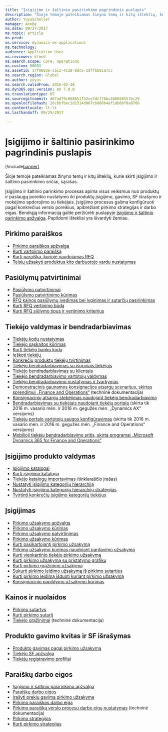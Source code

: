 ```yaml
---
title: "Įsigijimo ir šaltinio pasirinkimo pagrindinis puslapis"
description: "Šioje temoje pateikiamas žinyno temų ir kitų išteklių, kurie skirti įsigijimo ir šaltinio pasirinkimo sričiai, sąrašas."
author: YuyuScheller
manager: AnnBe
ms.date: 09/27/2017
ms.topic: article
ms.prod: 
ms.service: dynamics-ax-applications
ms.technology: 
audience: Application User
ms.reviewer: kfend
ms.search.scope: Core, Operations
ms.custom: 50651
ms.assetid: 17f06036-cac2-4c28-8dc6-1dff6b81a7cc
ms.search.region: Global
ms.author: yuyus
ms.search.validFrom: 2016-02-28
ms.dyn365.ops.version: AX 7.0.0
ms.translationtype: HT
ms.sourcegitcommit: d67ad79c068651f32ce7dc776bc460698557bc29
ms.openlocfilehash: 26cbbfbec1d2314d007cb880b4af1db8bf8a8786
ms.contentlocale: lt-lt
ms.lasthandoff: 09/29/2017

---
```


# <a name="procurement-and-sourcing-home-page"></a>Įsigijimo ir šaltinio pasirinkimo pagrindinis puslapis

[!include[banner](../includes/banner.md)]


Šioje temoje pateikiamas žinyno temų ir kitų išteklių, kurie skirti įsigijimo ir šaltinio pasirinkimo sričiai, sąrašas.

Įsigijimo ir šaltinio parinkimo procesas apima visus veiksmus nuo produktų ir paslaugų poreikio nustatymo iki produktų įsigijimo, gavimo, SF išrašymo ir mokėjimo apdorojimo su tiekėjais. Įsigijimo procesus galima konfigūruoti pagal konkrečius verslo poreikius, apibrėžiant pirkimo strategijas ir darbo eigas. Bendrąją informaciją galite peržiūrėti puslapyje [Įsigijimo ir šaltinio parinkimo apžvalga](procurement-sourcing-overview.md). Papildomi ištekliai yra išvardyti žemiau.

## <a name="purchase-requisitions"></a>Pirkimo paraiškos
-   [Pirkimo paraiškos apžvalga](purchase-requisitions-overview.md)
-   [Kurti vartojimo paraišką](tasks/create-requisition-consumption.md)
-   [Kurti paraišką, kurioje naudojamas RFQ](tasks/create-requisition-uses-rfq.md)
-   [Teisių užsakyti produktus kito darbuotojo vardu nustatymas](tasks/set-up-permissions-ordering-products.md)

## <a name="requests-for-quotation"></a>Pasiūlymų patvirtinimai
-   [Pasiūlymo patvirtinimai](request-quotations.md)
-   [Pasiūlymo patvirtinimo kūrimas](tasks/create-request-quotation.md)
-   [RFQ kainos pasiūlymų įvedimas bei lyginimas ir sutarčių pasirinkimas](tasks/enter-compare-rfq-bids-award-contracts.md)
-   [Kurti RFQ vertinimo būdą](tasks/create-scoring-method-rfqs.md)
-   [Kurti RFQ siūlymo tipus ir vertinimo kriterijus](tasks/create-solicitation-types-scoring-criteria-rfqs.md)

## <a name="vendor-management-and-collaboration"></a>Tiekėjo valdymas ir bendradarbiavimas
-   [Tiekėjų kodų nustatymas](set-up-vendor-accounts.md)
-   [Tiekėjo sąskaitos kūrimas](tasks/create-vendor-account.md)
-   [Kurti tiekėjo banko kodą](tasks/create-vendor-bank-account.md)
-   [Ieškoti tiekėjų](tasks/search-vendors.md)
-   [Konkrečių produktų tiekėjų tvirtinimas](tasks/approve-vendors-specific-products.md)
-   [Tiekėjo bendradarbiavimas su išoriniais tiekėjais](vendor-collaboration-work-external-vendors.md)
-   [Tiekėjo bendradarbiavimas su klientais](vendor-collaboration-work-customers-dynamics-365-operations.md)
-   [Tiekėjo bendradarbiavimo vartotojų valdymas](manage-vendor-collaboration-users.md)
-   [Tiekėjo bendradarbiavimo nustatymas ir tvarkymas](set-up-maintain-vendor-collaboration.md)
-   [Demonstracinis gaunamos konsignacijos atsargų scenarijus, skirtas sprendimui „Finance and Operations“](https://mbs.microsoft.com/customersource/northamerica/AX/learning/documentation/white-papers/InboundConsignmentInventoryDemoScriptDynamics365Operations) (techninė dokumentacija)
-   [Konsignacinių atsargų stebėjimas naudojant tiekėjo bendradarbiavimą](../inventory/tasks/monitor-consignment-inventory-vendor-collaboration.md)
-   [Bendradarbiavimas su tiekėjais naudojant tiekėjų portalą](collaborate-vendors-vendor-portal.md) (skirta tik 2016 m. vasario mėn. ir 2016 m. gegužės mėn. „Dynamics AX“ versijoms)
-   [Tiekėjų portalo vartotojų saugos konfigūravimas](configure-security-vendor-portal-users.md) (skirta tik 2016 m. vasario mėn. ir 2016 m. gegužės mėn. „Finance and Operations“ versijoms)
-   [Mobilioji tiekėjų bendradarbiavimo sritis, skirta programai „Microsoft Dynamics 365 for Finance and Operations“](vendor-collaboration-mobile-workspace.md)

## <a name="procurement-product-management"></a>Įsigijimo produkto valdymas
-   [Įsigijimo katalogai](procurement-catalogs.md)
-   [Kurti įsigijimo katalogą](tasks/create-procurement-catalog.md)
-   [Tiekėjo katalogų importavimas](https://blogs.msdn.microsoft.com/dynamicsaxscm/2016/05/25/vendor-catalogs-in-dynamics-ax/) (tinklaraščio įrašas)
-   [Nustatyti įsigijimo kategorijų hierarchiją](tasks/set-up-procurement-category-hierarchy.md)
-   [Nustatyti įsigijimo kategorijų hierarchijų strategijas](tasks/set-up-policies-procurement-category-hierarchies.md)
-   [Tvirtinti konkrečių įsigijimo kategorijų tiekėjus](tasks/approve-vendors-specific-procurement-categories.md)

## <a name="procurement"></a>Įsigijimas
-   [Pirkimo užsakymo apžvalga](purchase-order-overview.md)
-   [Pirkimo užsakymo kūrimas](purchase-order-creation.md)
-   [Pirkimo užsakymo patvirtinimas](purchase-order-approval-confirmation.md)
-   [Pirkimo užsakymo kūrimas](tasks/create-purchase-order.md)
-   [Kurti pasikartojantį pirkimo užsakymą](tasks/create-repeat-purchase-order.md)
-   [Pirkimo užsakymo kūrimas naudojant pardavimo užsakymą](../sales-marketing/tasks/create-purchase-order-sales-order.md)
-   [Kurti vienkartinio tiekėjo pirkimo užsakymą](tasks/create-purchase-order-one-time-supplier.md)
-   [Kurti pirkimo užsakymą su pristatymo grafiku](tasks/create-purchase-order-delivery-schedule.md)
-   [Kurti pirkimo grąžinimo užsakymą](tasks/create-purchase-return-order.md)
-   [Sukurti pirkimo leidimo užsakymą iš pirkimo sutarties](tasks/create-purchase-release-order-purchase-agreement.md)
-   [Kurti pirkimo leidimą išduoti kuriant pirkimo užsakymą](tasks/create-purchase-release-order-creating-purchase-order.md)
-   [Konsignacinio papildymo užsakymo kūrimas](../inventory/tasks/create-consignment-replenishment-order.md)

## <a name="prices-and-discounts"></a>Kainos ir nuolaidos
-   [Pirkimo sutartys](purchase-agreements.md)
-   [Kurti pirkimo sutartį](tasks/create-purchase-agreement.md)
-   [Tiekėjo grąžinimai](https://mbs.microsoft.com/customersource/northamerica/AX/learning/documentation/white-papers/Vendor_rebates) (techninė dokumentacija)

## <a name="product-receipt-and-invoicing"></a>Produkto gavimo kvitas ir SF išrašymas
-   [Produkto gavimas pagal pirkimo užsakymą](product-receipt-against-purchase-orders.md)
-   [Tiekėjo SF apžvalga](../../financials/accounts-payable/vendor-invoices-overview.md)
-   [Tiekėjų registravimo profiliai](../../financials/accounts-payable/vendor-posting-profiles.md)

## <a name="procurement-and-sourcing-workflows"></a>Paraiškų darbo eigos
-   [Įsigijimo ir šaltinio pasirinkimo apžvalga](procurement-sourcing-overview.md)
-   [Paraiškų darbo eigos](procurement-sourcing-workflows.md)
-   [Įrašyti prekių gavimą pirkimo užsakyme](tasks/record-receipt-goods-purchase-order.md)
-   [Pirkimo paraiškos darbo eiga](purchase-requisitions-workflow.md)
-   [Pirkimo paraiškų verslo procesų darbo eigų nustatymas](https://mbs.microsoft.com/customersource/Global/AX/learning/documentation/white-papers/Defining_business_process_workflows_for_purchase_requisitions) (techninė dokumentacija)
-   [Pirkimo strategijos](purchase-policies.md)
-   [Kurti pirkimo strategijas](tasks/create-purchasing-policies.md)







